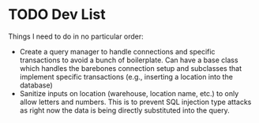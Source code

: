 # TODO Dev List
Things I need to do in no particular order:
* Create a query manager to handle connections and specific transactions to avoid a bunch of boilerplate. Can have a base class which handles the barebones connection setup and subclasses that implement specific transactions (e.g., inserting a location into the database)
* Sanitize inputs on location (warehouse, location name, etc.) to only allow letters and numbers. This is to prevent SQL injection type attacks as right now the data is being directly substituted into the query.